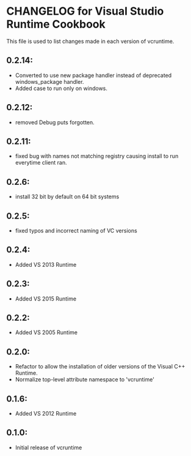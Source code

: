 # CHANGELOG for Visual Studio Runtime Cookbook

This file is used to list changes made in each version of vcruntime.

## 0.2.14:

* Converted to use new package handler instead of deprecated windows_package handler.
* Added case to run only on windows.

## 0.2.12:

* removed Debug puts forgotten.

## 0.2.11:

* fixed bug with names not matching registry causing install to run everytime client ran.

## 0.2.6:

* install 32 bit by default on 64 bit systems

## 0.2.5:

* fixed typos and incorrect naming of VC versions

## 0.2.4:

* Added VS 2013 Runtime

## 0.2.3:

* Added VS 2015 Runtime

## 0.2.2:

* Added VS 2005 Runtime

## 0.2.0:

* Refactor to allow the installation of older versions of the Visual C++ Runtime.
* Normalize top-level attribute namespace to 'vcruntime'

## 0.1.6:

* Added VS 2012 Runtime

## 0.1.0:

* Initial release of vcruntime
